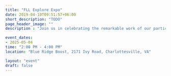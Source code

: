 ```yaml
---
title: "FLL Explore Expo"
date: 2019-04-10T09:51:57+06:00
short_description: "TODO"
page_header_image: ""
description : "Join us in celebrating the remarkable work of our participating teams this season, and explore their amazing ocean-themed creations."

event_dates: 
- 2025-05-04
time: "2:00 PM - 4:00 PM"
location: "Blue Ridge Boost, 2171 Ivy Road, Charlottesville, VA"

layout: "event"
draft: false
---
```


<!-- 
<div class="event-item">
        <h3>FLL Explore Expo</h3>
        <p><strong>Date:</strong> May 4, 2025</p>
        <p><strong>Time:</strong> 2:00 PM - 4:00 PM</p>
        <p><strong>Location:</strong> Blue Ridge Boost, 2171 Ivy Road, Charlottesville, VA</p>
        <p align="left">Join us in celebrating the remarkable work of our participating teams this season, and explore their amazing ocean-themed creations.</p>
        <a href="/FLLExpo" class="event-button">Learn More</a>
      </div> -->
